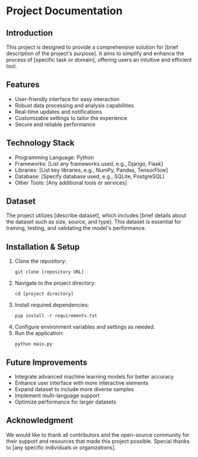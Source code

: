 # Project Documentation

## Introduction
This project is designed to provide a comprehensive solution for [brief description of the project's purpose]. It aims to simplify and enhance the process of [specific task or domain], offering users an intuitive and efficient tool.

## Features
- User-friendly interface for easy interaction
- Robust data processing and analysis capabilities
- Real-time updates and notifications
- Customizable settings to tailor the experience
- Secure and reliable performance

## Technology Stack
- Programming Language: Python
- Frameworks: [List any frameworks used, e.g., Django, Flask]
- Libraries: [List key libraries, e.g., NumPy, Pandas, TensorFlow]
- Database: [Specify database used, e.g., SQLite, PostgreSQL]
- Other Tools: [Any additional tools or services]

## Dataset
The project utilizes [describe dataset], which includes [brief details about the dataset such as size, source, and type]. This dataset is essential for training, testing, and validating the model's performance.

## Installation & Setup
1. Clone the repository:
   ```
   git clone [repository URL]
   ```
2. Navigate to the project directory:
   ```
   cd [project directory]
   ```
3. Install required dependencies:
   ```
   pip install -r requirements.txt
   ```
4. Configure environment variables and settings as needed.
5. Run the application:
   ```
   python main.py
   ```

## Future Improvements
- Integrate advanced machine learning models for better accuracy
- Enhance user interface with more interactive elements
- Expand dataset to include more diverse samples
- Implement multi-language support
- Optimize performance for larger datasets

## Acknowledgment
We would like to thank all contributors and the open-source community for their support and resources that made this project possible. Special thanks to [any specific individuals or organizations].
